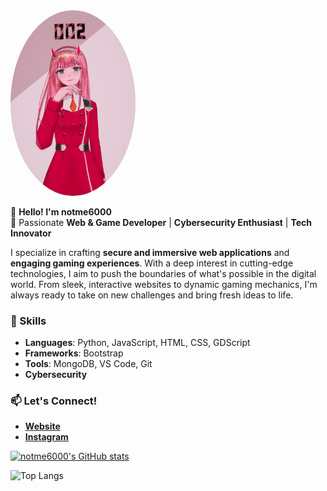 
<img src="image/002.jpg" alt="002" width="200" style="border-radius: 50%;"/>



👋 **Hello! I'm notme6000**  
🚀 Passionate **Web & Game Developer** | **Cybersecurity Enthusiast** | **Tech Innovator**  

I specialize in crafting **secure and immersive web applications** and **engaging gaming experiences**. With a deep interest in cutting-edge technologies, I aim to push the boundaries of what's possible in the digital world. From sleek, interactive websites to dynamic gaming mechanics, I'm always ready to take on new challenges and bring fresh ideas to life.

### 🔧 Skills
- **Languages**: Python, JavaScript, HTML, CSS, GDScript
- **Frameworks**: Bootstrap
- **Tools**: MongoDB, VS Code, Git
- **Cybersecurity**

### 📫 Let's Connect!
- **[Website](https://notme6000.github.io)**
- **[Instagram](https://www.instagram.com/notme_6000/)**

[![notme6000's GitHub stats](https://github-readme-stats.vercel.app/api?username=notme6000&show_icons=true&theme=tokyonight)](https://github.com/anuraghazra/github-readme-stats)

![Top Langs](https://github-readme-stats.vercel.app/api/top-langs/?username=notme6000&layout=compact&theme=tokyonight)

